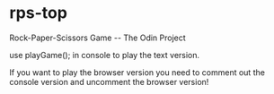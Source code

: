 # rps-top
Rock-Paper-Scissors Game -- The Odin Project

use playGame(); in console to play the text version. 

If you want to play the browser version you need to comment out the console version and uncomment the browser version!
